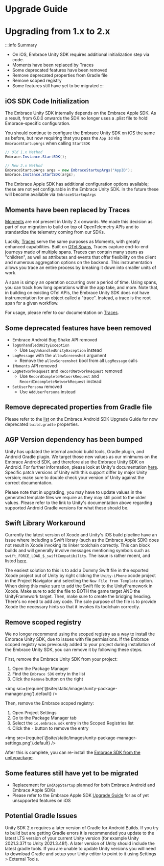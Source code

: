 # Upgrade Guide

# Upgrading from 1.x to 2.x

:::info Summary
- On iOS, Embrace Unity SDK requires additional initialization step via code.
- Moments have been replaced by Traces
- Some deprecated features have been removed
- Remove deprecated properties from Gradle file
- Remove scoped registry
- Some features still have yet to be migrated
:::

## iOS SDK Code Initialization

The Embrace Unity SDK internally depends on the Embrace Apple SDK. As a result, from 6.0.0 onwards the SDK no longer uses a .plist file to hold Embrace-specific configuration. 

You should continue to configure the Embrace Unity SDK on iOS the same as before, but now requiring that you pass the `App Id` via `EmbraceStartupArgs` when calling `StartSDK`

```cs
// Old 1.x Method
Embrace.Instance.StartSDK();

// New 2.x Method
EmbraceStartupArgs args = new EmbraceStartupArgs("AppID");
Embrace.Instance.StartSDK(args);
```

The Embrace Apple SDK has additional configuration options available; these are not yet configurable in the Embrace Unity SDK. In the future these will become available via `EmbraceStartupArgs`

## Moments have been replaced by Traces

[Moments](/unity/features/moments.md) are not present in Unity 2.x onwards. We made this decision as part of our migration to build on top of OpenTelemetry APIs and to standardize the telemetry coming from our SDKs.

Luckily, [Traces](/unity/features/traces.md) serve the same purposes as Moments, with greatly enhanced capabilities. Built on [OTel Spans](https://opentelemetry.io/docs/concepts/signals/traces/), Traces capture end-to-end journeys made of multiple spans. Traces can contain many spans as "children", as well as attributes and events that offer flexibility on the client and numerous aggregation options on the backend. This instrumentation allows you trace an entire process by breaking it down into smaller units of work.

A span is simply an operation occurring over a period of time. Using spans, you can track how long operations within the app take, and more. Note that, in building on existing OTel APIs, the Embrace Unity SDK does not have instrumentation for an object called a "trace". Instead, a trace is the root span for a given workflow.

For usage, please refer to our documentation on [Traces](/unity/features/traces.md).

## Some deprecated features have been removed

- Embrace Android Bug Shake API removed
- `logUnhandledUnityException`
    - Use `LogUnhandledUnityException` instead
- `LogMessage` with the `allowScreenshot` argument
    - Remove the `allowScreenshot` bool from all `LogMessage` calls
- `IMoments` API removed
- `LogNetworkRequest` and `RecordNetworkRequest` removed
    - Use `RecordCompleteNetworkRequest` and `RecordIncompleteNetworkRequest` instead
- `SetUserPersona` removed
    - Use `AddUserPersona` instead

## Remove deprecated properties from Gradle file

Please refer to the [list](/android/upgrading/#remove-deprecated-properties-from-your-buildgradle) on the Embrace Android SDK Upgrade Guide for now deprecated `build.gradle` properties.

## AGP Version dependency has been bumped

Unity has updated the internal android build tools, Gradle plugin, and Android Gradle plugin. We target those new values as our minimums on the Embrace Android SDK, and therefore also the Embrace Unity SDK on Android. For further information, please look at Unity's documentation [here](https://docs.unity3d.com/2021.3/Documentation/Manual/android-gradle-overview.html). Specific patch versions of Unity with this support differ by major Unity version; make sure to double check your version of Unity against the correct documentation.

Please note that in upgrading, you may have to update values in the generated template files we require as they may still point to the older values. Please refer to the link to Unity's documentation above regarding supported Android Gradle versions for what these should be.

## Swift Library Workaround

Currently the latest version of Xcode and Unity's iOS build pipeline have an issue where including a Swift library (such as the Embrace Apple SDK) does not result in Xcode invoking its linker toolchain correctly. This can block builds and will generally involve messages mentioning symbols such as `swift_FORCE_LOAD_$_swiftCompatibility`. The issue is rather recent, and listed [here](https://forums.developer.apple.com/forums/thread/762854).

The easiest solution to this is to add a Dummy Swift file in the exported Xcode project out of Unity by right clicking the `Unity-iPhone` xcode project in the Project Navigator and selecting the `New File from Template` option. When doing this make sure to add the Swift file to the UnityFramework in Xcode. Make sure to add the file to BOTH the game target AND the UnityFramework target. Then, make sure to create the bridging heading. There's no need to add any code. The sole purpose of the file is to provide Xcode the necessary hints so that it invokes its toolchain correctly.

## Remove scoped registry

We no longer recommend using the scoped registry as a way to install the Embrace Unity SDK, due to issues with file permissions. If the Embrace scoped registry was previously added to your project during installation of the Embrace Unity SDK, you can remove it by following these steps.

First, remove the Embrace Unity SDK from your project:

1. Open the Package Manager
2. Find the `Embrace SDK` entry in the list
3. Click the `Remove` button on the right

<img src={require('@site/static/images/unity-package-manager.png').default} />

Then, remove the Embrace scoped registry:

1. Open Project Settings
2. Go to the Package Manager tab
3. Select the `io.embrace.sdk` entry in the Scoped Registries list
4. Click the `-` button to remove the entry

<img src={require('@site/static/images/unity-package-manager-settings.png').default} />

After this is complete, you can re-install the [Embrace SDK from the unitypackage](/unity/integration/session-reporting/).

## Some features still have yet to be migrated

- Replacement for `EndAppStartup` planned for both Embrace Android and Embrace Apple SDKs
- Please refer to the Embrace Apple SDK [Upgrade Guide](/docs/ios/6x/getting-started/migration-guide.md) for as of yet unsupported features on iOS

## Potential Gradle Issues
Unity SDK 2.x requires a later version of Gradle for Android Builds. If you try to build but are getting Gradle errors it is recommended you update to the latest LTS version of your current Unity version (for example Unity 2021.3.37f to Unity 2021.3.48f). A later version of Unity should include the latest gradle tools. If you are unable to update Unity versions you will need to download Gradle and setup your Unity editor to point to it using Settings > External Tools.

